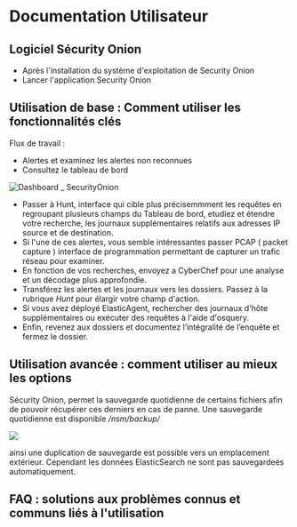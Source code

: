 # Documentation Utilisateur

## Logiciel Sécurity Onion 
- Après l'installation du système d'exploitation de Security Onion
- Lancer l'application Security Onion


## Utilisation de base : Comment utiliser les fonctionnalités clés

Flux de travail : 
- Alertes et examinez les alertes non reconnues 
- Consultez le tableau de bord
  
 ![Dashboard _ SecurityOnion](https://docs.securityonion.net/en/2.4/_images/53_dashboards.png)
  
- Passer à Hunt, interface qui cible plus précisemmment les requêtes en regroupant plusieurs champs du Tableau de bord, etudiez et étendre votre recherche, les journaux supplémentaires relatifs aux adresses IP source et de destination.
- Si l'une de ces alertes, vous semble intéressantes passer PCAP ( packet capture ) interface de programmation permettant de capturer un trafic réseau pour examiner.
- En fonction de vos recherches, envoyez a CyberChef pour une analyse et un décodage plus approfondie.
- Transférez les alertes et les journaux vers les dossiers. Passez à la rubrique _Hunt_ pour élargir votre champ d'action.
- Si vous avez déployé ElasticAgent, rechercher des journaux d'hôte supplémentaires ou exécuter des requêtes à l'aide d'osquery.
- Enfin, revenez aux dossiers et documentez l’intégralité de l’enquête et fermez le dossier.

## Utilisation avancée : comment utiliser au mieux les options

Sécurity Onion, permet la sauvegarde quotidienne de certains fichiers afin de pouvoir récupérer ces derniers en cas de panne. Une sauvegarde quotidienne est disponible _/nsm/backup/_ 

![](https://docs.securityonion.net/en/2.4/_images/config-item-backup.png)

ainsi une duplication de sauvegarde est possible vers un emplacement extérieur. Cependant les données ElasticSearch ne sont pas sauvegardeés automatiquement.


## FAQ : solutions aux problèmes connus et communs liés à l'utilisation
